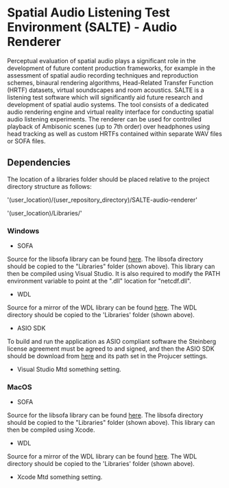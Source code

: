 # Spatial Audio Listening Test Environment (SALTE) - Audio Renderer

Perceptual evaluation of spatial audio plays a significant role in the development of future content production frameworks, for example in the assessment of spatial audio recording techniques and reproduction schemes, binaural rendering algorithms, Head-Related Transfer Function (HRTF) datasets, virtual soundscapes and room acoustics. SALTE is a listening test software which will significantly aid future research and development of spatial audio systems. The tool consists of a dedicated audio rendering engine and virtual reality interface for conducting spatial audio listening experiments. The renderer can be used for controlled playback of Ambisonic scenes (up to 7th order) over headphones using head tracking as well as custom HRTFs contained within separate WAV files or SOFA files.

## Dependencies

The location of a libraries folder should be placed relative to the project
directory structure as follows:

'(user_location)/(user_repository_directory)/SALTE-audio-renderer'

'(user_location)/Libraries/'

### Windows
- SOFA

Source for the libsofa library can be found [here](https://github.com/sofacoustics/API_Cpp/). The libsofa directory should be copied to the "Libraries" folder (shown above). This library can then be compiled using Visual Studio. It is also required to modify the PATH environment variable to point at the ".dll" location for "netcdf.dll".

- WDL

Source for a mirror of the WDL library can be found [here](https://github.com/justinfrankel/WDL/tree/master/WDL). The WDL directory should be copied to the 'Libraries' folder (shown above).

- ASIO SDK

To build and run the application as ASIO compliant software the Steinberg license agreement must be agreed to and signed,
and then the ASIO SDK should be download from [here](https://www.steinberg.net/en/company/developers.html) and its path set in the Projucer settings.

- Visual Studio Mtd something setting.

### MacOS
- SOFA

Source for the libsofa library can be found [here](https://github.com/sofacoustics/API_Cpp/). The libsofa directory should be copied to the "Libraries" folder (shown above). This library can then be compiled using Xcode.

- WDL

Source for a mirror of the WDL library can be found [here](https://github.com/justinfrankel/WDL/tree/master/WDL). The WDL directory should be copied to the 'Libraries' folder (shown above).

- Xcode Mtd something setting.

